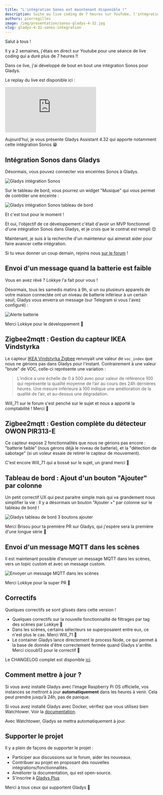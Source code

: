 ```yaml
---
title: "L'intégration Sonos est maintenant disponible !"
description: Suite au live coding de 7 heures sur YouTube, l'intégration Sonos développée est maintenant disponible !
authors: pierregilles
image: /img/presentation/sonos-gladys-4-32.jpg
slug: gladys-4-32-sonos-integration
---
```


Salut à tous !

Il y a 2 semaines, j'étais en direct sur Youtube pour une séance de live coding qui a duré plus de 7 heures !!

Dans ce live, j'ai développé de bout en bout une intégration Sonos pour Gladys.

Le replay du live est disponible ici :

<div class="youtubeVideoContainerInBlog">
    <iframe src="https://www.youtube.com/embed/M4vOjQXMiZI" title="YouTube video player" frameborder="0" allow="accelerometer; autoplay; clipboard-write; encrypted-media; gyroscope; picture-in-picture" allowfullscreen></iframe>
</div>

Aujourd'hui, je vous présente Gladys Assistant 4.32 qui apporte notamment cette intégration Sonos 😁

## Intégration Sonos dans Gladys

Désormais, vous pouvez connecter vos enceintes Sonos à Gladys.

![Gladys intégration Sonos](../../../static/img/articles/fr/gladys-4-32/sonos_integration.jpg)

<!--truncate-->

Sur le tableau de bord, vous pourrez un widget "Musique" qui vous permet de contrôler une enceinte :

![Gladys intégration Sonos tableau de bord](../../../static/img/articles/fr/gladys-4-32/dashboard_music.jpg)

Et c'est tout pour le moment !

Et oui, l'objectif de ce développement c'était d'avoir un MVP fonctionnel d'une intégration Sonos dans Gladys, et je crois que le contrat est rempli 😊

Maintenant, je suis à la recherche d'un mainteneur qui aimerait aider pour faire avancer cette intégration.

Si tu veux donner un coup demain, rejoins nous [sur le forum](https://community.gladysassistant.com/) !

## Envoi d'un message quand la batterie est faible

Vous en avez rêvé ? Lokkye l'a fait pour vous !

Désormais, tous les samedis matins à 9h, si un ou plusieurs appareils de votre maison connectée ont un niveau de batterie inférieur à un certain seuil, Gladys vous enverra un message (sur Telegram si vous l'avez configuré) :

![Alerte batterie](../../../static/img/articles/fr/gladys-4-32/battery_alert.jpg)

Merci Lokkye pour le développement 🙌

## Zigbee2mqtt : Gestion du capteur IKEA Vindstyrka

Le capteur [IKEA Vindstyrka Zigbee](https://www.ikea.com/fr/fr/p/vindstyrka-capteur-qualite-de-lair-connecte-00498231/) renvoyait une valeur de `voc_index` que nous ne gérions pas dans Gladys pour l'instant. Contrairement à une valeur "brute" de VOC, celle-ci représente une variation :

> L’indice a une échelle de 0 à 500 avec pour valeur de référence 100 qui représente la qualité moyenne de l’air au cours des 24h dernières heures.
> Une mesure inférieure à 100 indique une amélioration de la qualité de l’air, et au-dessus une dégradation.

Will_71 sur le forum s'est penché sur le sujet et nous a apporté la comptabilité ! Merci 🙌

## Zigbee2mqtt : Gestion complète du détecteur OWON PIR313-E

Ce capteur expose 2 fonctionnalités que nous ne gérions pas encore : "batterie faible" (nous gérons déjà le niveau de batterie), et la "détection de sabotage" (si un voleur essaie de retirer le capteur de mouvement).

C'est encore Will_71 qui a bossé sur le sujet, un grand merci 🙌

## Tableau de bord : Ajout d'un bouton "Ajouter" par colonne

Un petit correctif UX qui peut paraitre simple mais qui va grandement nous simplifier la vie : Il y a désormais un bouton "Ajouter +" par colonne sur le tableau de bord !

![Gladys tableau de bord 3 boutons ajouter](../../../static/img/articles/fr/gladys-4-32/dashboard_add_buttons.jpg)

Merci Brisou pour ta première PR sur Gladys, qui j'espère sera la première d'une longue série 🙌

## Envoi d'un message MQTT dans les scènes

Il est maintenant possible d'envoyer un message MQTT dans les scènes, vers un topic custom et avec un message custom.

![Envoyer un message MQTT dans les scènes](../../../static/img/articles/fr/gladys-4-32/send_mqtt_message.jpg)

Merci Lokkye pour la super PR 🙌

## Correctifs

Quelques correctifs se sont glissés dans cette version !

- Quelques correctifs sur la nouvelle fonctionnalité de filtrages par tag des scènes par Lokkye 🙌
- Dans les scènes, certains sélecteurs se superposaient entre eux, ce n'est plus le cas. Merci Will_71 🙌
- Le container Gladys lance directement le process Node, ce qui permet à la base de donnée d'être correctement fermée quand Gladys s'arrête. Merci cicoub13 pour le correctif 🙌

Le CHANGELOG complet est disponible [ici](https://github.com/GladysAssistant/Gladys/releases/tag/v4.32.0).

## Comment mettre à jour ?

Si vous avez installé Gladys avec l’image Raspberry Pi OS officielle, vos instances se mettront à jour **automatiquement** dans les heures à venir. Cela peut prendre jusqu’à 24h, pas de panique.

Si vous avez installé Gladys avec Docker, vérifiez que vous utilisez bien Watchtower. Voir la [documentation](/fr/docs/installation/docker#mise-à-jour-automatique-avec-watchtower).

Avec Watchtower, Gladys se mettra automatiquement à jour.

## Supporter le projet

Il y a plein de façons de supporter le projet :

- Participer aux discussions sur le forum, aider les nouveaux.
- Contribuer au projet en proposant des nouvelles intégrations/fonctionnalités.
- Améliorer la documentation, qui est open-source.
- S'inscrire à [Gladys Plus](/fr/plus)

Merci à tous ceux qui supportent Gladys 🙏
